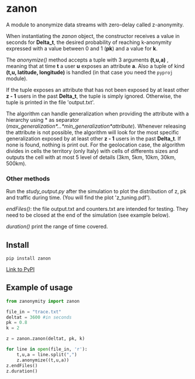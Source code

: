 # zanon

A module to anonymize data streams with zero-delay called z-anonymity.

When instantiating the *zanon* object, the constructor receives a value in seconds for **Delta_t**, the desired probability of reaching k-anonymity expressed with a value between 0 and 1 (**pk**) and a value for **k**.

The *anonymize()* method accepts a tuple with 3 arguments **(t,u,a)** , meaning that at time **t** a user **u** exposes an attribute **a**.
Also a tuple of kind **(t,u, latitude, longitude)** is handled (in that case you need the `pyproj` module). 

If the tuple exposes an attribute that has not been exposed by at least other **z - 1** users in the past **Delta_t**, the tuple is simply ignored. Otherwise, the tuple is printed in the file 'output.txt'.

The algorithm can handle generalization when providing the attribute with a hierarchy using \* as separator (*max_generalization\*...\*min_generalization\*attribute*).
Whenever releasing the attribute is not possible, the algorithm will look for the most specific generalization exposed by at least other **z - 1** users in the past **Delta_t**. If none is found, nothing is print out.
For the geolocation case, the algorithm divides in cells the territory (only Italy) with cells of differents sizes and outputs the cell with at most 5 level of details (3km, 5km, 10km, 30km, 500km).


### Other methods

Run the *study_output.py* after the simulation to plot the distribution of z, pk and traffic during time. (You will find the plot 'z_tuning.pdf').

*endFiles()*: the file output.txt and counters.txt are intended for testing. They need to be closed at the end of the simulation (see example below).

*duration()* print the range of time covered.

## Install
```
pip install zanon
```
[Link to PyPI](https://pypi.org/project/zanon/)


## Example of usage
```python
from zanonymity import zanon

file_in = "trace.txt"
deltat = 3600 #in seconds
pk = 0.8
k = 2

z = zanon.zanon(deltat, pk, k)

for line in open(file_in, 'r'):
    t,u,a = line.split(",")
    z.anonymize((t,u,a))
z.endFiles()
z.duration()

```
